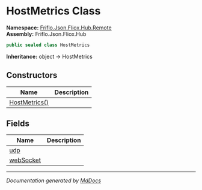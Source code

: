 ﻿<!--  
  <auto-generated>   
    The contents of this file were generated by a tool.  
    Changes to this file may be list if the file is regenerated  
  </auto-generated>   
-->

# HostMetrics Class

**Namespace:** [Friflo.Json.Fliox.Hub.Remote](../index.md)  
**Assembly:** Friflo.Json.Fliox.Hub

```csharp
public sealed class HostMetrics
```

**Inheritance:** object → HostMetrics

## Constructors

| Name                                   | Description |
| -------------------------------------- | ----------- |
| [HostMetrics()](constructors/index.md) |             |

## Fields

| Name                             | Description |
| -------------------------------- | ----------- |
| [udp](fields/udp.md)             |             |
| [webSocket](fields/webSocket.md) |             |

___

*Documentation generated by [MdDocs](https://github.com/ap0llo/mddocs)*
